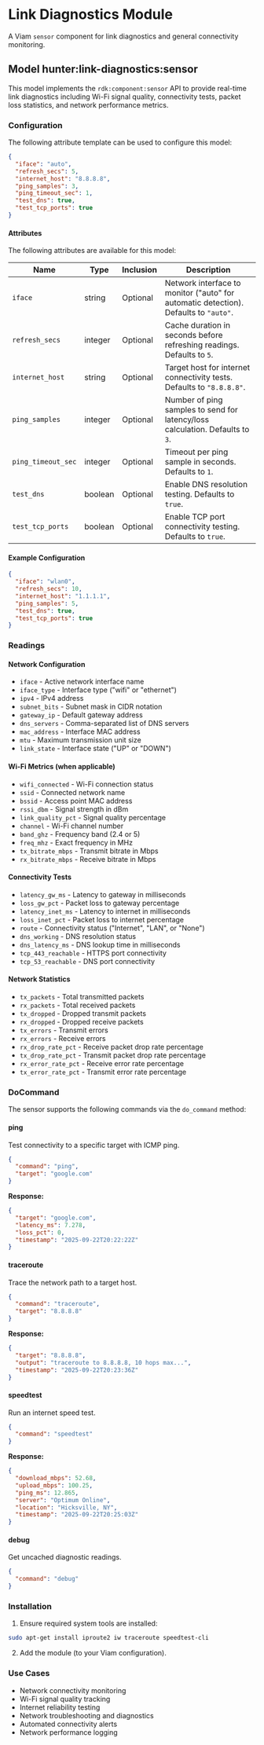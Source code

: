 # Link Diagnostics Module 

A Viam `sensor` component for link diagnostics and general connectivity monitoring.

## Model hunter:link-diagnostics:sensor

This model implements the `rdk:component:sensor` API to provide real-time link diagnostics including Wi-Fi signal quality, connectivity tests, packet loss statistics, and network performance metrics.

### Configuration
The following attribute template can be used to configure this model:

```json
{
  "iface": "auto",
  "refresh_secs": 5,
  "internet_host": "8.8.8.8",
  "ping_samples": 3,
  "ping_timeout_sec": 1,
  "test_dns": true,
  "test_tcp_ports": true
}
```

#### Attributes

The following attributes are available for this model:

| Name          | Type   | Inclusion | Description                |
|---------------|--------|-----------|----------------------------|
| `iface` | string  | Optional  | Network interface to monitor ("auto" for automatic detection). Defaults to `"auto"`. |
| `refresh_secs` | integer | Optional  | Cache duration in seconds before refreshing readings. Defaults to `5`. |
| `internet_host` | string | Optional  | Target host for internet connectivity tests. Defaults to `"8.8.8.8"`. |
| `ping_samples` | integer | Optional  | Number of ping samples to send for latency/loss calculation. Defaults to `3`. |
| `ping_timeout_sec` | integer | Optional  | Timeout per ping sample in seconds. Defaults to `1`. |
| `test_dns` | boolean | Optional  | Enable DNS resolution testing. Defaults to `true`. |
| `test_tcp_ports` | boolean | Optional  | Enable TCP port connectivity testing. Defaults to `true`. |

#### Example Configuration

```json
{
  "iface": "wlan0",
  "refresh_secs": 10,
  "internet_host": "1.1.1.1",
  "ping_samples": 5,
  "test_dns": true,
  "test_tcp_ports": true
}
```

### Readings

#### Network Configuration
* `iface` - Active network interface name
* `iface_type` - Interface type ("wifi" or "ethernet")
* `ipv4` - IPv4 address
* `subnet_bits` - Subnet mask in CIDR notation
* `gateway_ip` - Default gateway address
* `dns_servers` - Comma-separated list of DNS servers
* `mac_address` - Interface MAC address
* `mtu` - Maximum transmission unit size
* `link_state` - Interface state ("UP" or "DOWN")

#### Wi-Fi Metrics (when applicable)
* `wifi_connected` - Wi-Fi connection status
* `ssid` - Connected network name
* `bssid` - Access point MAC address
* `rssi_dbm` - Signal strength in dBm
* `link_quality_pct` - Signal quality percentage
* `channel` - Wi-Fi channel number
* `band_ghz` - Frequency band (2.4 or 5)
* `freq_mhz` - Exact frequency in MHz
* `tx_bitrate_mbps` - Transmit bitrate in Mbps
* `rx_bitrate_mbps` - Receive bitrate in Mbps

#### Connectivity Tests
* `latency_gw_ms` - Latency to gateway in milliseconds
* `loss_gw_pct` - Packet loss to gateway percentage
* `latency_inet_ms` - Latency to internet in milliseconds
* `loss_inet_pct` - Packet loss to internet percentage
* `route` - Connectivity status ("Internet", "LAN", or "None")
* `dns_working` - DNS resolution status
* `dns_latency_ms` - DNS lookup time in milliseconds
* `tcp_443_reachable` - HTTPS port connectivity
* `tcp_53_reachable` - DNS port connectivity

#### Network Statistics
* `tx_packets` - Total transmitted packets
* `rx_packets` - Total received packets
* `tx_dropped` - Dropped transmit packets
* `rx_dropped` - Dropped receive packets
* `tx_errors` - Transmit errors
* `rx_errors` - Receive errors
* `rx_drop_rate_pct` - Receive packet drop rate percentage
* `tx_drop_rate_pct` - Transmit packet drop rate percentage
* `rx_error_rate_pct` - Receive error rate percentage
* `tx_error_rate_pct` - Transmit error rate percentage

### DoCommand

The sensor supports the following commands via the `do_command` method:

#### ping
Test connectivity to a specific target with ICMP ping.

```json
{
  "command": "ping",
  "target": "google.com"
}
```

**Response:**
```json
{
  "target": "google.com",
  "latency_ms": 7.278,
  "loss_pct": 0,
  "timestamp": "2025-09-22T20:22:22Z"
}
```

#### traceroute
Trace the network path to a target host.

```json
{
  "command": "traceroute",
  "target": "8.8.8.8"
}
```

**Response:**
```json
{
  "target": "8.8.8.8",
  "output": "traceroute to 8.8.8.8, 10 hops max...",
  "timestamp": "2025-09-22T20:23:36Z"
}
```

#### speedtest
Run an internet speed test.

```json
{
  "command": "speedtest"
}
```

**Response:**
```json
{
  "download_mbps": 52.68,
  "upload_mbps": 100.25,
  "ping_ms": 12.865,
  "server": "Optimum Online",
  "location": "Hicksville, NY",
  "timestamp": "2025-09-22T20:25:03Z"
}
```

#### debug
Get uncached diagnostic readings.

```json
{
  "command": "debug"
}
```

### Installation
1. Ensure required system tools are installed:
```bash
sudo apt-get install iproute2 iw traceroute speedtest-cli
```
2. Add the module (to your Viam configuration).

### Use Cases
* Network connectivity monitoring
* Wi-Fi signal quality tracking
* Internet reliability testing
* Network troubleshooting and diagnostics
* Automated connectivity alerts
* Network performance logging